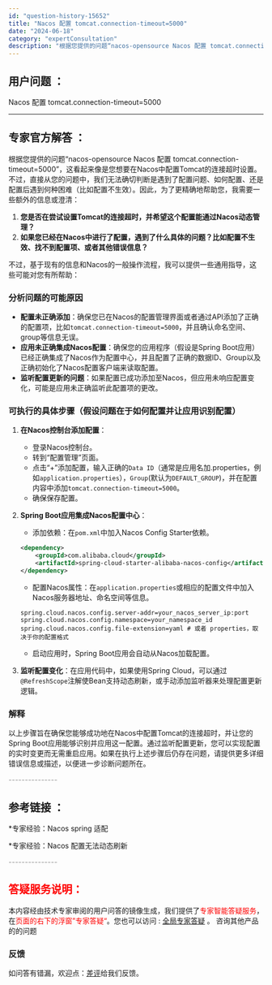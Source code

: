 ```yaml
---
id: "question-history-15652"
title: "Nacos 配置 tomcat.connection-timeout=5000"
date: "2024-06-18"
category: "expertConsultation"
description: "根据您提供的问题“nacos-opensource Nacos 配置 tomcat.connection-timeout=5000”，这看起来像是您想要在Nacos中配置Tomcat的连接超时设置。不过，直接从您的问题中，我们无法确切判断是遇到了配置问题、如何配置、还是配置后遇到何种困难（比如配置不"
---
```


## 用户问题 ： 
 Nacos 配置 tomcat.connection-timeout=5000  

---------------
## 专家官方解答 ：

根据您提供的问题“nacos-opensource Nacos 配置 tomcat.connection-timeout=5000”，这看起来像是您想要在Nacos中配置Tomcat的连接超时设置。不过，直接从您的问题中，我们无法确切判断是遇到了配置问题、如何配置、还是配置后遇到何种困难（比如配置不生效）。因此，为了更精确地帮助您，我需要一些额外的信息或澄清：

1. **您是否在尝试设置Tomcat的连接超时，并希望这个配置能通过Nacos动态管理？**
2. **如果您已经在Nacos中进行了配置，遇到了什么具体的问题？比如配置不生效、找不到配置项、或者其他错误信息？**

不过，基于现有的信息和Nacos的一般操作流程，我可以提供一些通用指导，这些可能对您有所帮助：

### 分析问题的可能原因

- **配置未正确添加**：确保您已在Nacos的配置管理界面或者通过API添加了正确的配置项，比如`tomcat.connection-timeout=5000`，并且确认命名空间、group等信息无误。
- **应用未正确集成Nacos配置**：确保您的应用程序（假设是Spring Boot应用）已经正确集成了Nacos作为配置中心，并且配置了正确的数据ID、Group以及正确初始化了Nacos配置客户端来读取配置。
- **监听配置更新的问题**：如果配置已成功添加至Nacos，但应用未响应配置变化，可能是应用未正确监听此配置项的更改。

### 可执行的具体步骤（假设问题在于如何配置并让应用识别配置）

1. **在Nacos控制台添加配置**：
   - 登录Nacos控制台。
   - 转到“配置管理”页面。
   - 点击“+”添加配置，输入正确的`Data ID`（通常是应用名加.properties，例如`application.properties`），`Group`(默认为`DEFAULT_GROUP`)，并在配置内容中添加`tomcat.connection-timeout=5000`。
   - 确保保存配置。

2. **Spring Boot应用集成Nacos配置中心**：
   - 添加依赖：在`pom.xml`中加入Nacos Config Starter依赖。
   ```xml
   <dependency>
       <groupId>com.alibaba.cloud</groupId>
       <artifactId>spring-cloud-starter-alibaba-nacos-config</artifactId>
   </dependency>
   ```
   - 配置Nacos属性：在`application.properties`或相应的配置文件中加入Nacos服务器地址、命名空间等信息。
   ```properties
   spring.cloud.nacos.config.server-addr=your_nacos_server_ip:port
   spring.cloud.nacos.config.namespace=your_namespace_id
   spring.cloud.nacos.config.file-extension=yaml # 或者 properties，取决于你的配置格式
   ```
   - 启动应用时，Spring Boot应用会自动从Nacos加载配置。

3. **监听配置变化**：在应用代码中，如果使用Spring Cloud，可以通过`@RefreshScope`注解使Bean支持动态刷新，或手动添加监听器来处理配置更新逻辑。

### 解释

以上步骤旨在确保您能够成功地在Nacos中配置Tomcat的连接超时，并让您的Spring Boot应用能够识别并应用这一配置。通过监听配置更新，您可以实现配置的实时变更而无需重启应用。如果在执行上述步骤后仍存在问题，请提供更多详细错误信息或描述，以便进一步诊断问题所在。


<font color="#949494">---------------</font> 


## 参考链接 ：

*专家经验：Nacos spring 适配 
 
 *专家经验：Nacos 配置无法动态刷新 


 <font color="#949494">---------------</font> 
 


## <font color="#FF0000">答疑服务说明：</font> 

本内容经由技术专家审阅的用户问答的镜像生成，我们提供了<font color="#FF0000">专家智能答疑服务</font>，在<font color="#FF0000">页面的右下的浮窗”专家答疑“</font>。您也可以访问 : [全局专家答疑](https://answer.opensource.alibaba.com/docs/intro) 。 咨询其他产品的的问题

### 反馈
如问答有错漏，欢迎点：[差评](https://ai.nacos.io/user/feedbackByEnhancerGradePOJOID?enhancerGradePOJOId=15704)给我们反馈。
